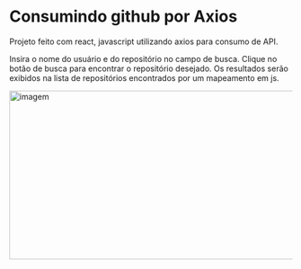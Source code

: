 # Consumindo github por Axios

Projeto feito com react, javascript utilizando axios para consumo de API.

Insira o nome do usuário e do repositório no campo de busca.
Clique no botão de busca para encontrar o repositório desejado.
Os resultados serão exibidos na lista de repositórios encontrados por um mapeamento em js.

<img width="864" alt="imagem" src="https://github.com/moisesdreckmann/apiGit/assets/95986307/a6449aa5-f375-4946-b7ff-f7393775ea98" width="200px" height="300px">
